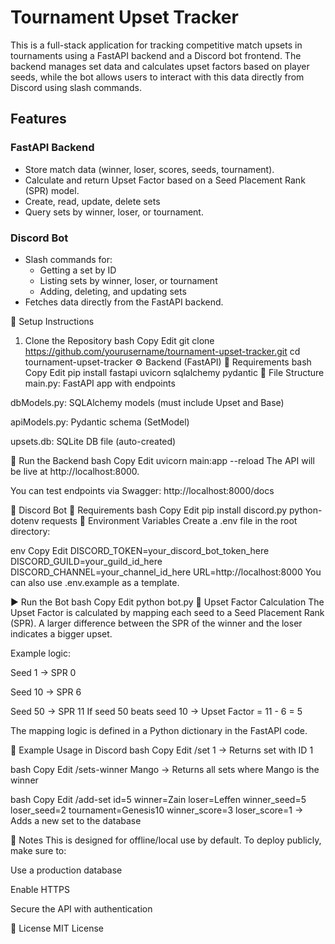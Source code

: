 # Tournament Upset Tracker
This is a full-stack application for tracking competitive match upsets in tournaments using a FastAPI backend and a Discord bot frontend. The backend manages set data and calculates upset factors based on player seeds, while the bot allows users to interact with this data directly from Discord using slash commands.

## Features
### FastAPI Backend
- Store match data (winner, loser, scores, seeds, tournament).
- Calculate and return Upset Factor based on a Seed Placement Rank (SPR) model.
- Create, read, update, delete sets
- Query sets by winner, loser, or tournament.

### Discord Bot
- Slash commands for:
  - Getting a set by ID
  - Listing sets by winner, loser, or tournament
  - Adding, deleting, and updating sets
- Fetches data directly from the FastAPI backend.

🔧 Setup Instructions
1. Clone the Repository
bash
Copy
Edit
git clone https://github.com/yourusername/tournament-upset-tracker.git
cd tournament-upset-tracker
⚙️ Backend (FastAPI)
🔌 Requirements
bash
Copy
Edit
pip install fastapi uvicorn sqlalchemy pydantic
📂 File Structure
main.py: FastAPI app with endpoints

dbModels.py: SQLAlchemy models (must include Upset and Base)

apiModels.py: Pydantic schema (SetModel)

upsets.db: SQLite DB file (auto-created)

🚀 Run the Backend
bash
Copy
Edit
uvicorn main:app --reload
The API will be live at http://localhost:8000.

You can test endpoints via Swagger: http://localhost:8000/docs

🤖 Discord Bot
🔌 Requirements
bash
Copy
Edit
pip install discord.py python-dotenv requests
🔐 Environment Variables
Create a .env file in the root directory:

env
Copy
Edit
DISCORD_TOKEN=your_discord_bot_token_here
DISCORD_GUILD=your_guild_id_here
DISCORD_CHANNEL=your_channel_id_here
URL=http://localhost:8000
You can also use .env.example as a template.

▶️ Run the Bot
bash
Copy
Edit
python bot.py
🧮 Upset Factor Calculation
The Upset Factor is calculated by mapping each seed to a Seed Placement Rank (SPR). A larger difference between the SPR of the winner and the loser indicates a bigger upset.

Example logic:

Seed 1 → SPR 0

Seed 10 → SPR 6

Seed 50 → SPR 11
If seed 50 beats seed 10 → Upset Factor = 11 - 6 = 5

The mapping logic is defined in a Python dictionary in the FastAPI code.

🧪 Example Usage in Discord
bash
Copy
Edit
/set 1
→ Returns set with ID 1

bash
Copy
Edit
/sets-winner Mango
→ Returns all sets where Mango is the winner

bash
Copy
Edit
/add-set id=5 winner=Zain loser=Leffen winner_seed=5 loser_seed=2 tournament=Genesis10 winner_score=3 loser_score=1
→ Adds a new set to the database

📎 Notes
This is designed for offline/local use by default. To deploy publicly, make sure to:

Use a production database

Enable HTTPS

Secure the API with authentication

📜 License
MIT License

